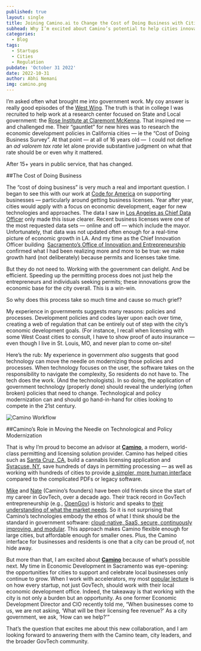 ```yaml
---
published: true
layout: single
title: Joining Camino.ai to Change the Cost of Doing Business with Cities
subhead: Why I’m excited about Camino’s potential to help cities innovate economic development
categories:
  - Blog
tags:
  - Startups
  - Cities
  - Regulation
pubdate: 'October 31 2022'
date: 2022-10-31
author: Abhi Nemani
img: camino.png
---
```


I’m asked often what brought me into government work. My coy answer is really good episodes of the <a href="https://www.youtube.com/watch?v=BRYxQM1HHX0&amp;ab_channel=jayzhelle001">West Wing</a>. The truth is that in college I was recruited to help work at a research center focused on State and Local government: the <a href="http://roseinstitute.org/">Rose Institute at Claremont McKenna</a>. That inspired me — and challenged me. Their “gauntlet” for new hires was to research the economic development policies in California cities — ie the “Cost of Doing Business Survey”. At that point — at all of 16 years old —&nbsp; I could not define an<em> ad valorem tax rate</em> let alone provide substantive judgment on what that rate should be or even why it mattered.</p>

After 15+ years in public service, that has changed.&nbsp;

##The Cost of Doing Business

The “cost of doing business” is very much a real and important question. I began to see this with our work at <a href="https://codeforamerica.org">Code for America</a> on supporting businesses — particularly around getting business licenses. Year after year, cities would apply with a focus on economic development, eager for new technologies and approaches. The data I saw in <a href="https://abhinemani.com/blog/announcements/reflections/2014/08/20/Data-in-the-City-of-Angels/">Los Angeles as Chief Data Officer</a> only made this issue clearer. Recent business licenses were one of the most requested data sets — online and off — which include the mayor. Unfortunately, that data was not updated often enough for a real-time picture of economic growth in LA. And my time as the Chief Innovation Officer building&nbsp; <a href="https://abhinemani.com/portfolio/2017-12-21-Sacramento/">Sacramento’s Office of Innovation and Entrepreneurship</a> confirmed what I had been realizing more and more to be true: we make growth hard (not deliberately) because permits and licenses take time.

But they do not need to. Working with the government can delight. And be efficient. Speeding up the permitting process does not just help the entrepreneurs and individuals seeking permits; these innovations grow the economic base for the city overall. This is a win-win.

So why does this process take so much time and cause so much grief?

My experience in governments suggests many reasons: policies and processes. Development policies and codes layer upon each over time, creating a web of regulation that can be entirely out of step with the city’s economic development goals. (For instance, I recall when licensing with some West Coast cities to consult, I have to show proof of auto insurance — even though I live in St. Louis, MO, and never plan to come on-site!

Here’s the rub: My experience in government <em>also</em> suggests that good technology can move the needle on modernizing those policies and processes. When technology focuses on the user, the software takes on the responsibility to navigate the complexity, So residents do not have to. The tech does the work. (And the technologists). In so doing, the application of government technology (properly done) should reveal the underlying (often broken) policies that need to change. Technological and policy modernization can and should go hand-in-hand for cities looking to compete in the 21st century.&nbsp;

![Camino Workflow](https://www.camino.ai/wp-content/uploads/2022/10/image-1.png) 

##Camino’s Role in Moving the Needle on Technological and Policy Modernization

That is why I’m proud to become an advisor at <a href="http://camino.ai"><strong>Camino</strong></a>, a modern, world-class permitting and licensing solution provider. Camino has helped cities such as <a href="https://www.camino.ai/case_study/santa-cruz-county/?case_study_id=santa-cruz-county">Santa Cruz, CA</a>, build a cannabis licensing application and <a href="https://www.camino.ai/case_study/syracuse/?case_study_id=syracuse">Syracuse, NY</a>, save hundreds of days in permitting processing — as well as working with hundreds of cities to provide <a href="https://www.camino.ai/development-guide/">a simpler, more human interface</a> compared to the complicated PDFs or legacy software.

<a href="https://www.linkedin.com/in/michaelrosengarten/">Mike</a> and <a href="https://www.linkedin.com/in/nate-levine/">Nate</a> (Camino’s founders) have been old friends since the start of my career in GovTech, over a decade ago. Their track record in GovTech entrepreneurship (e.g., <a href="http://opengov.com">OpenGov</a>) is historic and speaks to <a href="https://www.camino.ai/about-camino/">their understanding of what the market needs</a>. So it is not surprising that Camino’s technologies embody the ethos of what I think should be the standard in government software: <a href="https://www.camino.ai/permitting-and-licensing-system/">cloud-native, SaaS, secure, continuously improving, and modular</a>. This approach makes Camino flexible enough for large cities, but affordable enough for smaller ones. Plus, the Camino interface for businesses and residents is one that a city can be proud of, not hide away.

But more than that, I am excited about <a href="http://camino.ai"><strong>Camino</strong></a> because of what’s possible next. My time in Economic Development in Sacramento was eye-opening: the opportunities for cities to support and celebrate local businesses only continue to grow. When I work with accelerators, my most <a href="https://abhinemani.com/academy/city-hall/">popular lecture</a> is on how every startup, not just GovTech, should work with their local economic development office. Indeed, the takeaway is that working with the city is not only a burden but an opportunity. As one former Economic Development Director and CIO recently told me, “When businesses come to us, we are not asking, ‘What will be their licensing fee revenue?’ As a city government, we ask, ‘How can we help?’”

That’s the question that excites me about this new collaboration, and I am looking forward to answering them with the Camino team, city leaders, and the broader GovTech community.